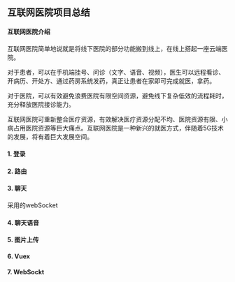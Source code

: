 ## 互联网医院项目总结

#### 互联网医院介绍

​		互联网医院简单地说就是将线下医院的部分功能搬到线上，在线上搭起一座云端医院。

​		对于患者，可以在手机端挂号、问诊（文字、语音、视频），医生可以远程看诊、开病历、开处方、通过药房系统发药，真正让患者在家即可完成就医，拿药。

​		对于医院，可以有效避免浪费医院有限空间资源，避免线下复杂低效的流程耗时，充分释放医院接诊能力。

​		互联网医院可重新整合医疗资源，有效解决医疗资源分配不均、医院资源有限、小病占用医院资源等巨大痛点。互联网医院是一种新兴的就医方式，伴随着5G技术的发展，将有着巨大发展空间。

#### 1. 登录



#### 2. 路由



#### 3. 聊天

采用的webSocket



#### 4. 聊天语音



#### 5. 图片上传



#### 6. Vuex



#### 7. WebSockt

























